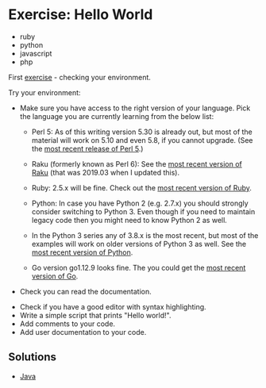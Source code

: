 # Exercise: Hello World

  - ruby
  - python
  - javascript
  - php


First [exercise](./index.md) - checking your environment.


<slidecast file="beginner-perl/exercise-hello-world" youtube="t2ria8wh6Dg" />

Try your environment:

* Make sure you have access to the right version of your language. Pick the language you are currently learning from the below list:
     <ul>
* Perl 5: As of this writing version 5.30 is already out, but most of the material will work on 5.10 and even 5.8, if you cannot upgrade. (See the [most recent release of Perl 5](https://www.cpan.org/src/README.html).)
* Raku (formerly known as Perl 6): See the [most recent version of Raku](https://rakudo.org/) (that was 2019.03 when I updated this).
* Ruby: 2.5.x will be fine. Check out the [most recent version of Ruby](https://www.ruby-lang.org/en/downloads/).
* Python: In case you have Python 2 (e.g. 2.7.x) you should strongly consider switching to Python 3. Even though if you need to maintain legacy code then you might need to know Python 2 as well.
* In the Python 3 series any of 3.8.x is the most recent, but most of the examples will work on older versions of Python 3 as well. See the [most recent version of Python](https://www.python.org/downloads/).
* Go version go1.12.9 looks fine. The you could get the [most recent version of Go](https://golang.org/dl/).
     </ul>
  
* Check you can read the documentation.
<!--
    <ul>
* Perl 5: perldoc
    </ul>
-->
  
* Check if you have a good editor with syntax highlighting.
* Write a simple script that prints     "Hello world!".
* Add comments to your code.
* Add user documentation to your code.

## Solutions

* [Java](/hello-world-in-java)
